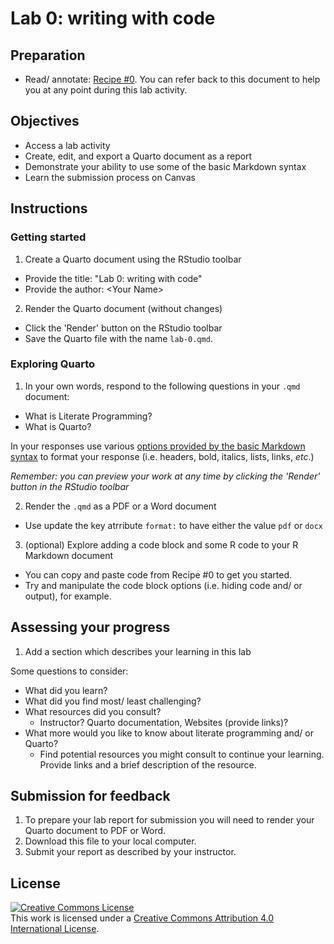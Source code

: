 # Lab 0: writing with code

<!-- 
- [ ] Create dev container
-->

<!-- NOTE: 
You can preview this README.md document by clicking the 'Preview' button in the RStudio toolbar. The rendered document will appear in the 'Viewer' pane to the right as a formatted report.
-->

## Preparation

- Read/ annotate: [Recipe \#0](https://qtalr.github.io/qtalrkit/articles/recipe-0.html). You can refer back to this document to help you at any point during this lab activity.

## Objectives
    
- Access a lab activity
- Create, edit, and export a Quarto document as a report
- Demonstrate your ability to use some of the basic Markdown syntax
- Learn the submission process on Canvas

## Instructions

### Getting started

1. Create a Quarto document using the RStudio toolbar
  - Provide the title: "Lab 0: writing with code"
  - Provide the author: \<Your Name\>
2. Render the Quarto document (without changes)
  - Click the 'Render' button on the RStudio toolbar
  - Save the Quarto file with the name `lab-0.qmd`.

### Exploring Quarto

1. In your own words, respond to the following questions in your `.qmd` document:

- What is Literate Programming?
- What is Quarto?

In your responses use various [options provided by the basic Markdown syntax](https://quarto.org/docs/authoring/markdown-basics.html) to format your response (i.e. headers, bold, italics, lists, links, *etc*.)

*Remember: you can preview your work at any time by clicking the 'Render' button in the RStudio toolbar*

2. Render the `.qmd` as a PDF or a Word document
  - Use update the key atrribute `format:` to have either the value `pdf` or `docx`

3. (optional) Explore adding a code block and some R code to your R Markdown document
  - You can copy and paste code from Recipe #0 to get you started.
  - Try and manipulate the code block options (i.e. hiding code and/ or output), for example.

## Assessing your progress

1. Add a section which describes your learning in this lab

Some questions to consider: 

  - What did you learn?
  - What did you find most/ least challenging?
  - What resources did you consult? 
    - Instructor? Quarto documentation, Websites (provide links)?
  - What more would you like to know about literate programming and/ or Quarto?
    - Find potential resources you might consult to continue your learning. Provide links and a brief description of the resource.

## Submission for feedback

1. To prepare your lab report for submission you will need to render your Quarto document to PDF or Word. 
2. Download this file to your local computer.
3. Submit your report as described by your instructor.

## License

<a rel="license" href="http://creativecommons.org/licenses/by/4.0/"><img alt="Creative Commons License" style="border-width:0" src="https://i.creativecommons.org/l/by/4.0/88x31.png" /></a><br />This work is licensed under a <a rel="license" href="http://creativecommons.org/licenses/by/4.0/">Creative Commons Attribution 4.0 International License</a>.